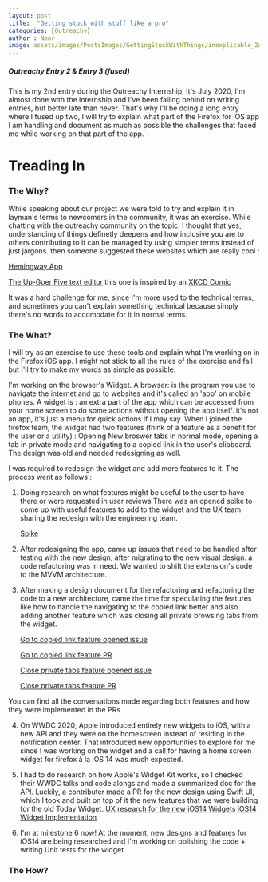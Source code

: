 ```yaml
---
layout: post
title:  "Getting stuck with stuff like a pro"
categories: [Outreachy]
author : Noor
image: assets/images/PostsImages/GettingStuckWithThings/inexplicable_2x.png
---
```



##### Outreachy Entry 2 & Entry 3 (fused)

This is my 2nd entry during the Outreachy Internship, It's July 2020, I'm almost done with the internship and I've been falling behind on writing entries, but better late than never. That's why I'll be doing a long entry where I fused up two, I will try to explain what part of the Firefox for iOS app I am handling and document as much as possible the challenges that faced me while working on that part of the app.


# Treading In  

### The Why? 

While speaking about our project we were told to try and explain it in layman's terms to newcomers in the community, it was an exercise. While chatting with the outreachy community on the topic, I thought that yes, understanding of things definetly deepens and how inclusive you are to others contributing to it can be managed by using simpler terms instead of just jargons.
then someone suggested these websites which are really cool :

[Hemingway App](http://hemingwayapp.com)

[The Up-Goer Five text editor](https://splasho.com/upgoer5/) this one is inspired by an [XKCD Comic](https://xkcd.com/1133/)

It was a hard challenge for me, since I'm more used to the technical terms, and sometimes you can't explain something technical because simply there's no words to accomodate for it in normal terms.


### The What?

I will try as an exercise to use these tools and explain what I'm working on in the Firefox iOS app. I might not stick to all the rules of the exercise and fail but I'll try to make my words as simple as possible.

I'm working on the browser's Widget. A browser: is the program you use to navigate the internet and go to websites and it's called an 'app' on mobile phones. A widget is : an extra part of the app which can be accessed from your home screen to do some actions without opening the app itself. it's not an app, it's just a menu for quick actions if I may say. When I joined the firefox team, the widget had two features (think of a feature as a benefit for the user or a utility) : Opening New broswer tabs in normal mode, opening a tab in private mode and navigating to a copied link in the user's clipboard. The design was old and needed redesigning as well.

I was required to redesign the widget and add more features to it. The process went as follows : 

1. Doing research on what features might be useful to the user to have there or were requested in user reviews
    There was an opened spike to come up with useful features to add to the widget and the UX team sharing the redesign with the engineering team. 
    
    [Spike](https://github.com/mozilla-mobile/firefox-ios/issues/6661#issuecomment-64577666) 

2. After redesigning the app, came up issues that need to be handled after testing with the new design, after migrating to the new visual design. a code refactoring was in need. We wanted to shift the extension's code to the MVVM architecture.

3. After making a design document for the refactoring and refactoring the code to a new architecture, came the time for speculating the features like how to handle the navigating to the copied link better and also adding another feature which was closing all private browsing tabs from the widget. 

    [Go to copied link feature opened issue](https://github.com/mozilla-mobile/firefox-ios/issues/6935)

    [Go to copied link feature PR](https://github.com/mozilla-mobile/firefox-ios/pull/6956)

    [Close private tabs feature opened issue](https://github.com/mozilla-mobile/firefox-ios/issues/6794)

    [Close private tabs feature PR](https://github.com/mozilla-mobile/firefox-ios/pull/6971#pullrequestreview-458879860)

You can find all the conversations made regarding both features and how they were implemented in the PRs.

4. On WWDC 2020, Apple introduced entirely new widgets to iOS, with a new API and they were on the homescreen instead of residing in the notification center. That introduced new opportunities to explore for me since I was working on the widget and a call for having a home screen widget for firefox à la iOS 14 was much expected.

5. I had to do research on how Apple's Widget Kit works, so I checked their WWDC talks and code alongs and made a summarized doc for the API. Luckily, a contributer made a PR for the new design using Swift UI, which I took and built on top of it the new features that we were building for the old Today Widget.
    [UX research for the new iOS14 Widgets](https://github.com/mozilla-mobile/firefox-ios/issues/6936#event-3576519888)
    [iOS14 Widget Implementation](https://github.com/mozilla-mobile/firefox-ios/pull/7051)

6. I'm at milestone 6 now! At the moment, new designs and features for iOS14 are being researched and I'm working on polishing the code + writing Unit tests for the widget.


### The How?











